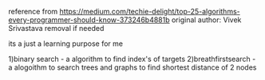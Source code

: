 reference from https://medium.com/techie-delight/top-25-algorithms-every-programmer-should-know-373246b4881b
original author: Vivek Srivastava
removal if needed

its a just a learning purpose for me 

1)binary search - a algorithm to find index's of targets
2)breathfirstsearch - a alogoithm to search trees and graphs to find shortest distance of 2 nodes  
